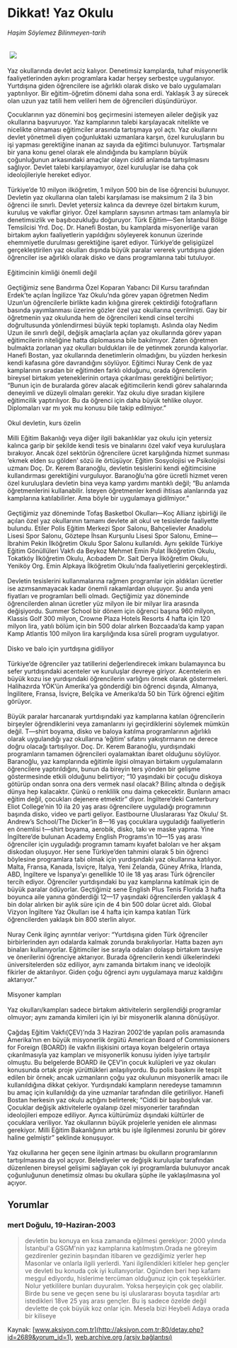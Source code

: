 # Dikkat! Yaz Okulu

*Haşim Söylemez Bilinmeyen-tarih*

<div>
 <font>
  <img border="0" height="1" src="/web/20041106204946im_/http://aksiyon.com.tr/images/blank.gif"/>
 </font>
 <font class="content">
  <p>
   <img border="0" hspace="5" src="http://web.archive.org/web/20041106204946im_/http://www.aksiyon.com.tr/resim/445/22.jpg" vspace="5"/>
  </p>
 </font>
 <font class="content">
  Yaz okullarında devlet aciz kalıyor. Denetimsiz kamplarda, tuhaf misyonerlik faaliyetlerinden aykırı programlara kadar herşey serbestçe uygulanıyor. Yurtdışına giden öğrencilere ise ağırlıklı olarak disko ve balo uygulamaları yaptırılıyor. Bir eğitim-öğretim dönemi daha sona erdi. Yaklaşık 3 ay sürecek olan uzun yaz tatili hem velileri hem de öğrencileri düşündürüyor.
 </font>
 <p>
  <font class="content">
   Çocuklarının yaz dönemini boş geçirmesini istemeyen aileler değişik yaz okullarına başvuruyor. Yaz kamplarının talebi karşılayacak nitelikte ve nicelikte olmaması eğitimciler arasında tartışmaya yol açtı. Yaz okullarını devlet yönetmeli diyen çoğunluktaki uzmanlara karşın, özel kuruluşların bu işi yapması gerektiğine inanan az sayıda da eğitimci bulunuyor. Tartışmalar bir yana konu genel olarak ele alındığında bu kampların büyük çoğunluğunun arkasındaki amaçlar olayın ciddi anlamda tartışılmasını sağlıyor. Devlet talebi karşılayamıyor, özel kuruluşlar ise daha çok ideolojileriyle hereket ediyor.
   <br/>
   <br/>
   Türkiye’de 10 milyon ilköğretim, 1 milyon 500 bin de lise öğrencisi bulunuyor. Devletin yaz okullarına olan talebi karşılaması ise maksimum 2 ila 3 bin öğrenci ile sınırlı. Devlet yetersiz kalınca da devreye özel birtakım kurum, kuruluş ve vakıflar giriyor. Özel kampların sayısının artması tam anlamıyla bir denetimsizlik ve başıbozukluğu doğuruyor. Türk Eğitim—Sen İstanbul Bölge Temsilcisi Yrd. Doç. Dr. Hanefi Bostan, bu kamplarda misyonerliğe varan birtakım aykırı faaliyetlerin yapıldığını söyleyerek konunun üzerinde ehemmiyetle durulması gerektiğine işaret ediyor. Türkiye’de gelişigüzel gerçekleştirilen yaz okulları dışında büyük paralar vererek yurtdışına giden öğrenciler ise ağırlıklı olarak disko ve dans programlarına tabi tutuluyor.
   <br/>
   <br/>
   Eğitimcinin kimliği önemli değil
   <br/>
   <br/>
   Geçtiğimiz sene Bandırma Özel Koparan Yabancı Dil Kursu tarafından Erdek’te açılan İngilizce Yaz Okulu’nda görev yapan öğretmen Nedim Uzun’un öğrencilerle birlikte kadın kılığına girerek çektirdiği fotoğrafların basında yayımlanması üzerine gözler özel yaz okullarına çevrilmişti. Gay bir öğretmenin yaz okulunda hem de öğrencileri kendi cinsel tercihi doğrultusunda yönlendirmesi büyük tepki toplamıştı. Aslında olay Nedim Uzun ile sınırlı değil, değişik amaçlarla açılan yaz okullarında görev yapan eğitimcilerin niteliğine hatta diplomasına bile bakılmıyor. Zaten öğretmen bulmakta zorlanan yaz okulları buldukları ile de yetinmek zorunda kalıyorlar. Hanefi Bostan, yaz okullarında denetimlerin olmadığını, bu yüzden herkesin kendi kafasına göre davrandığını söylüyor. Eğitimci Nuray Cenk de yaz kamplarının sıradan bir eğitimden farklı olduğunu, orada öğrencilerin bireysel birtakım yeteneklerinin ortaya çıkarılması gerektiğini belirtiyor; “Bunun için de buralarda görev alacak eğitimcilerin kendi görev sahalarında deneyimli ve düzeyli olmaları gerekir. Yaz okulu diye sıradan kişilere eğitimcilik yaptırılıyor. Bu da öğrenci için daha büyük tehlike oluyor. Diplomaları var mı yok mu konusu bile takip edilmiyor.”
   <br/>
   <br/>
   Okul devletin, kurs özelin
   <br/>
   <br/>
   Milli Eğitim Bakanlığı veya diğer ilgili bakanlıklar yaz okulu için yetersiz kalınca garip bir şekilde kendi tesis ve binalarını özel vakıf veya kuruluşlara bırakıyor. Ancak özel sektörün öğrencilere ücret karşılığında hizmet sunması ‘ekmek elden su gölden’ sözü ile örtüşüyor. Eğitim Sosyolojisi ve Psikolojisi uzmanı Doç. Dr. Kerem Baranoğlu, devletin tesislerini kendi eğitimcisine kullandırması gerektiğini vurguluyor. Baranoğlu’na göre ücretli hizmet veren özel kuruluşlara devletin bina veya kamp yardımı mantıklı değil; “Bu anlamda öğretmenlerini kullanabilir. İsteyen öğretmenler kendi ihtisas alanlarında yaz kamplarına katılabilirler. Ama böyle bir uygulamaya gidilmiyor.”
   <br/>
   <br/>
   Geçtiğimiz yaz döneminde Tofaş Basketbol Okulları—Koç Allianz işbirliği ile açılan özel yaz okullarının tamamı devlete ait okul ve tesislerde faaliyette bulundu. Etiler Polis Eğitim Merkezi Spor Salonu, Bahçelievler Anadolu Lisesi Spor Salonu, Göztepe İhsan Kurşunlu Lisesi Spor Salonu, Emine—İbrahim Pekin İlköğretim Okulu Spor Salonu kullanıldı. Aynı şekilde Türkiye Eğitim Gönüllüleri Vakfı da Beykoz Mehmet Emin Pulat İlköğretim Okulu, Tokatköy İlköğretim Okulu, Acıbadem Dr. Sait Derya İlköğretim Okulu, Yeniköy Org. Emin Alpkaya İlköğretim Okulu’nda faaliyetlerini gerçekleştirdi.
   <br/>
   <br/>
   Devletin tesislerini kullanmalarına rağmen programlar için aldıkları ücretler ise azımsanmayacak kadar önemli rakamlardan oluşuyor. Şu anda yeni fiyatları ve programları belli olmadı. Geçtiğimiz yaz döneminde öğrencilerden alınan ücretler yüz milyon ile bir milyar lira arasında değişiyordu. Summer School bir dönem için öğrenci başına 960 milyon, Klassis Golf 300 milyon, Crowne Plaza Hotels Resorts 4 hafta için 120 milyon lira, yatılı bölüm için bin 500 dolar alırken Bozcaada’da kamp yapan Kamp Atlantis 100 milyon lira karşılığında kısa süreli program uygulatıyor.
   <br/>
   <br/>
   Disko ve balo için yurtdışına gidiliyor
   <br/>
   <br/>
   Türkiye’de öğrenciler yaz tatillerini değerlendirecek imkanı bulamayınca bu sefer yurtdışındaki acenteler ve kuruluşlar devreye giriyor. Acentelerin en büyük kozu ise yurdışındaki öğrencilerin varlığını örnek olarak göstermeleri. Halihazırda YÖK’ün Amerika’ya gönderdiği bin öğrenci dışında, Almanya, İngilitere, Fransa, İsviçre, Belçika ve Amerika’da 50 bin Türk öğrenci eğitim görüyor.
   <br/>
   <br/>
   Büyük paralar harcanarak yurtdışındaki yaz kamplarına katılan öğrencilerin birşeyler öğrendiklerini veya zamanlarını iyi geçirdiklerini söylemek mümkün değil. T—shirt boyama, disko ve baloya katılma programlarının ağırlıklı olarak uygulandığı yaz okullarına ‘eğitim’ sıfatını yakıştırmanın ne derece doğru olacağı tartışılıyor. Doç. Dr. Kerem Baranoğlu, yurdışındaki programların tamamen öğrencileri oyalamaktan ibaret olduğunu söylüyor. Baranoğlu, yaz kamplarında eğitimle ilgisi olmayan birtakım uygulamaların öğrencilere yaptırıldığını, bunun da bireyin ters yönden bir gelişme göstermesinde etkili olduğunu belirtiyor; “10 yaşındaki bir çocuğu diskoya götürüp ondan sonra ona ders vermek nasıl olacak? Bilinç altında o değişik dünya hep kalacaktır. Çünkü o renklilik onu daima çekecektir. Bunların amacı eğitim değil, çocukları dejenere etmektir” diyor. İngiltere’deki Canterbury Eliot College’nin 10 ila 20 yaş arası öğrencilere uyguladığı programının başında disko, video ve parti geliyor. Eastbourne Uluslararası Yaz Okulu/ St. Andrew’s School/The Dicker’in 8—16 yaş çocuklara uyguladığı faaliyetlerin en önemlisi t—shirt boyama, aerobik, disko, takı ve maske yapma. Yine İngiltere’de bulunan Academy English Programs’ın 10—15 yaş arası öğrenciler için uyguladığı programın tamamı kıyafet baloları ve her akşam diskodan oluşuyor. Her sene Türkiye’den tahmini olarak 5 bin öğrenci böylesine programlara tabi olmak için yurdışındaki yaz okullarına katılıyor. Malta, Fransa, Kanada, İsviçre, İtalya, Yeni Zelanda, Güney Afrika, İrlanda, ABD, İngiltere ve İspanya’yı genellikle 10 ile 18 yaş arası Türk öğrenciler tercih ediyor. Öğrenciler yurtdışındaki bu yaz kamplarına katılmak için de büyük paralar ödüyorlar. Geçtiğimiz sene English Plus Tenis Florida 3 hafta boyunca aile yanına gönderdiği 12—17 yaşındaki öğrencilerden yaklaşık 4 bin dolar alırken bir aylık süre için de 4 bin 500 dolar ücret aldı. Global Vizyon İngiltere Yaz Okulları ise 4 hafta için kampa katılan Türk öğrencilerden yaklaşık bin 800 sterlin alıyor.
   <br/>
   <br/>
   Nuray Cenk ilginç ayrıntılar veriyor: “Yurtdışına giden Türk öğrenciler birbirlerinden ayrı odalarda kalmak zorunda bırakılıyorlar. Hatta bazen ayrı binaları kullanıyorlar. Eğitimciler ise sırayla odaları dolaşıp birtakım tavsiye ve önerilerini öğrenciye aktarıyor. Burada öğrencilerin kendi ülkelerindeki üniversitelerden söz ediliyor, aynı zamanda birtakım inanç ve ideolojik fikirler de aktarılıyor. Giden çoğu öğrenci aynı uygulamaya maruz kaldığını aktarıyor.”
   <br/>
   <br/>
   Misyoner kampları
   <br/>
   <br/>
   Yaz okulları/kampları sadece birtakım aktivitelerin sergilendiği programlar olmuyor; aynı zamanda kimileri için iyi bir misyonerlik alanına dönüşüyor.
   <br/>
   <br/>
   Çağdaş Eğitim Vakfı(ÇEV)’nda 3 Haziran 2002’de yapılan polis aramasında Amerika’nın en büyük misyonerlik örgütü American Board of Commissioners for Foreign (BOARD) ile vakfın ilişkisini ortaya koyan belgelerin ortaya çıkarılmasıyla yaz kampları ve misyonerlik konusu iyiden iyiye tartışılır olmuştu. Bu belgelerde BOARD ile ÇEV’in çocuk kulüpleri ve yaz okuları konusunda ortak proje yürüttükleri anlaşılıyordu. Bu polis baskını ile tespit edilen bir örnek; ancak uzmanların çoğu yaz okulunun misyonerlik amacı ile kullanıldığına dikkat çekiyor. Yurdışındaki kampların neredeyse tamamının bu amaç için kullanıldığı da yine uzmanlar tarafından dile getiriliyor. Hanefi Bostan herkesin yaz okulu açtığını belirterek; “Ciddi bir başıboşluk var. Çocuklar değişik aktivitelerle oyalanıp özel misyonerler tarafından ideolojileri empoze ediliyor. Ayrıca kültürümüz dışındaki kültürler de çocuklara veriliyor. Yaz okullarının büyük projelerle yeniden ele alınması gerekiyor. Milli Eğitim Bakanlığının artık bu işle ilgilenmesi zorunlu bir görev haline gelmiştir” şeklinde konuşuyor.
   <br/>
   <br/>
   Yaz okullarına her geçen sene ilginin artması bu okulların programlarının tartışılmasına da yol açıyor. Belediyeler ve değişik kuruluşlar tarafından düzenlenen bireysel gelişimi sağlayan çok iyi programlarda bulunuyor ancak çoğunluğunun denetimsiz olması bu okullara şüphe ile yaklaşılmasına yol açıyor.
   <br/>
  </font>
 </p>
</div>


## Yorumlar

### mert Doğulu, 19-Haziran-2003
> devletin bu konuya en kısa zamanda eğilmesi gerekiyor: 
> 2000 yılında İstanbul'a GSGM'nin yaz kamplarına katılmıştım.Orada ne göreyim gezdirenler gezinin başından itibaren ve gezdiğimiz yerler hep Masonlar ve onlarla ilgili yerlerdi. Yani ilgilendikleri kitleler hep gençler ve devleti bu konuda çok iyi kullanıyorlar. Ogünden beri hep kafamı meşgul ediyordu, hislerime tercüman olduğunuz için çok teşekkürler. Nolur yetkililere bunları duyuralım. Yoksa herşeyiçin çok geç olabilir. Birde bu sene ve geçen sene bu işi uluslararası boyuta taşıdılar artı istedikleri 18ve 25 yaş arası gençler. Bu iş sadece özelde değil devlette de çok büyük koz onlar için. Mesela bizi Heybeli Adaya orada bir kiliseye

Kaynak: [www.aksiyon.com.tr](http://aksiyon.com.tr:80/detay.php?id=2689&yorum_id=1), [web.archive.org (arşiv bağlantısı)](http://web.archive.org/web/20041106204946/http://aksiyon.com.tr:80/detay.php?id=2689&yorum_id=1)
